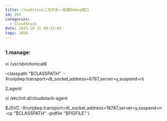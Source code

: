 ```yaml
---
title: cloudstack二次开发——配置Debug端口
id: 261
categories:
  - CloudStack
date: 2015-10-15 08:33:03
tags: JAVA
---
```


## <span style="font-size: 16px;">1.manage:</span>

vi /usr/sbin/tomcat6

-classpath "$CLASSPATH"  -Xrunjdwp:transport=dt_socket,address=8787,server=y,suspend=n\

2.agent:

vi /etc/init.d/cloudstack-agent

$JSVC -Xrunjdwp:transport=dt_socket,address=18787,server=y,suspend=n  -cp "$CLASSPATH" -pidfile "$PIDFILE" \

&nbsp;

&nbsp;
